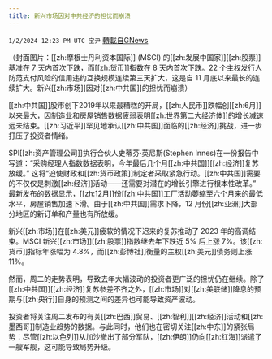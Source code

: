 ```yaml
---
title: 新兴市场因对中共经济的担忧而崩溃
---
```

`1/2/2024 12:23 PM UTC 宝尹` [轉載自GNews](https://gnews.org/articles/2175776)

（封面图片：[[zh:摩根士丹利资本国际]] (MSCI) 的[[zh:发展中国家]][[zh:股票]]基准在 7 天内首次下跌，而[[zh:货币]]指数在 8 天内首次下跌。22 个主权发行人防范支付风险的信用违约互换规模连续第三天扩大，这是自 11 月底以来最长的连续扩大。新兴[[zh:市场]]因对[[zh:中共国]]的担忧而崩溃）

[[zh:中共国]]股市创下2019年以来最糟糕的开局，[[zh:人民币]]跌幅创[[zh:6月]]以来最大，因制造业和房屋销售数据疲弱表明[[zh:世界第二大经济体]]的增长减速远未结束。[[zh:习近平]]罕见地承认[[zh:中共国]]面临的[[zh:经济]]挑战，进一步打压了投资者情绪。


SPI[[zh:资产管理公司]]执行合伙人史蒂芬·英尼斯(Stephen Innes)在一份报告中写道：“采购经理人指数数据表明，今年最后几个月[[zh:中共国]][[zh:经济]]复苏放缓。” 这将“迫使财政和[[zh:货币政策]]制定者采取紧急行动。[[zh:中共国]]需要的不仅仅是刺激[[zh:经济]]活动——还需要对潜在的增长引擎进行根本性改革。”
最新发布的数据显示，[[zh:12月]]份[[zh:中共国]]工厂活动萎缩至六个月来的最低水平，房屋销售加速下滑。由于[[zh:中共国]]需求下降，12 月份[[zh:亚洲]]大部分地区的新订单和产量也有所放缓。


新兴[[zh:市场]]在[[zh:美元]]疲软的情况下迟来的复苏推动了 2023 年的高调结束。MSCI 新兴[[zh:市场]][[zh:股票]]指数继去年下跌近 5% 后上涨 7%。该[[zh:货币]]指标年涨幅为 4.8%，而[[zh:彭博社]]衡量的主权[[zh:美元]]债务则上涨 11%。

然而，周二的走势表明，导致去年大幅波动的投资者更广泛的担忧仍在继续。除了[[zh:中共国]][[zh:经济]]复苏参差不齐之外，[[zh:市场]]对[[zh:美联储]]降息的预期与[[zh:央行]]自身的预测之间的差异也可能导致资产波动。

投资者将关注周二发布的有关[[zh:巴西]]贸易、[[zh:智利]][[zh:经济]]活动和[[zh:墨西哥]]制造业趋势的数据。与此同时，他们也在密切关注[[zh:中东]]的紧张局势：尽管[[zh:以色列]]从加沙撤出了部分军队，[[zh:伊朗]]仍向[[zh:红海]]派遣了一艘军舰，这可能导致局势升级。



